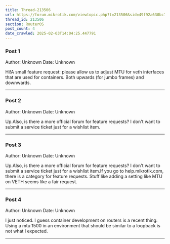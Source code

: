 ```yaml
---
title: Thread-213506
url: https://forum.mikrotik.com/viewtopic.php?t=213506&sid=49f92a630bc7970d8ca50523be880e8f
thread_id: 213506
section: RouterOS
post_count: 4
date_crawled: 2025-02-03T14:04:25.447791
---
```


### Post 1
Author: Unknown
Date: Unknown

Hi!A small feature request: please allow us to adjust MTU for veth interfaces that are used for containers. Both upwards (for jumbo frames) and downwards.

---
### Post 2
Author: Unknown
Date: Unknown

Up.Also, is there a more official forum for feature requests? I don't want to submit a service ticket just for a wishlist item.

---
### Post 3
Author: Unknown
Date: Unknown

Up.Also, is there a more official forum for feature requests? I don't want to submit a service ticket just for a wishlist item.If you go to help.mikrotik.com, there is a category for feature requests.  Stuff like adding a setting like MTU on VETH seems like a fair request.

---
### Post 4
Author: Unknown
Date: Unknown

I just noticed. I guess container development on routers is a recent thing. Using a mtu 1500 in an environment that should be similar to a loopback is not what I expected.

---
